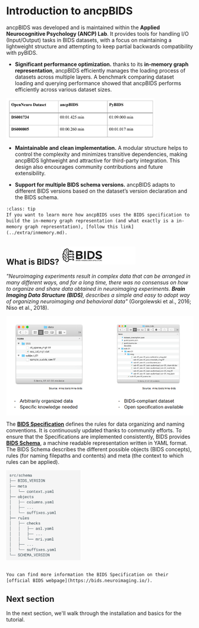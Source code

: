 # Introduction to ancpBIDS

ancpBIDS was developed and is maintained within the **Applied Neurocognitive Psychology (ANCP) Lab**. It provides tools for handling I/O (Input/Output) tasks in BIDS datasets, with a focus on maintaining a lightweight structure and attempting to keep partial backwards compatibility with pyBIDS.

* **Significant performance optimization.** thanks to its **in-memory graph representation**, ancpBIDS efficiently manages the loading process of datasets across multiple layers. A benchmark comparing dataset loading and querying performance showed that ancpBIDS performs efficiently across various dataset sizes.

<img src="../static/benchmark.PNG" alt="bids-benchmark" width="400px" align="center">




* **Maintainable and clean implementation.** A modular structure helps to control the complexity and minimizes transitive dependencies, making ancpBIDS lightweight and attractive for third-party integration. This design also encourages community contributions and future extensibility.

* **Support for multiple BIDS schema versions.** ancpBIDS adapts to different BIDS versions based on the dataset’s version declaration and the BIDS schema.
  
```{admonition} In-memory graph?
:class: tip
If you want to learn more how ancpBIDS uses the BIDS specification to build the in-memory graph representation (and what exactly is a in-memory graph representation), [follow this link](../extra/inmemory.md).

```

## What is BIDS? <img src="../static/bids.jpg" alt="bids-logo" width="200px">

*"Neuroimaging experiments result in complex data that can be arranged in many different ways, and for a long time, there was no consensus on how to organize and share data obtained in neuroimaging experiments. **Brain Imaging Data Structure (BIDS)**, describes a simple and easy to adopt way of organizing neuroimaging and behavioral data"* (Gorgolewski et al., 2016; Niso et al., 2018). 

<img src="../static/bids-order.jpg" alt="bids-order" width="600px" align="center">



The **[BIDS Specification](https://bids-specification.readthedocs.io/en/stable/)** defines the rules for data organizing and naming conventions. It is continuously updated thanks to community efforts. To ensure that the Specifications are implemented consistently, BIDS provides **[BIDS Schema](https://bids-specification.readthedocs.io/en/stable/appendices/schema.html)**, a machine readable representation written in YAML format. The BIDS Schema describes the different possible objects (BIDS concepts), rules (for naming filepaths and contents) and meta (the context to which rules can be applied).

<img src="../static/bids-schema.png" alt="bids-schema" width="200px" align="center">


```{admonition} Would you like to know more about the BIDS specification?

You can find more information the BIDS Specification on their [official BIDS webpage](https://bids.neuroimaging.io/).

```


## Next section
In the next section, we'll walk through the installation and basics for the tutorial.


